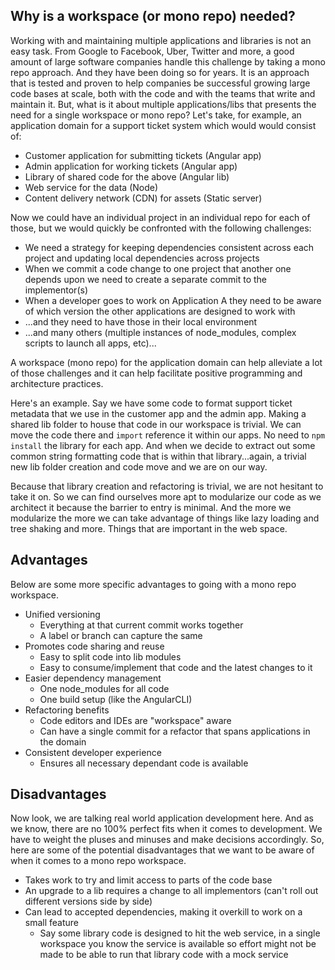 ## Why is a workspace (or mono repo) needed?

Working with and maintaining multiple applications and libraries is not an easy task. From Google to Facebook, Uber, Twitter and more, a good amount of large software companies handle this challenge by taking a mono repo approach. And they have been doing so for years. It is an approach that is tested and proven to help companies be successful growing large code bases at scale, both with the code and with the teams that write and maintain it.
But, what is it about multiple applications/libs that presents the need for a single workspace or mono repo? Let's take, for example, an application domain for a support ticket system which would
would consist of:
- Customer application for submitting tickets (Angular app)
- Admin application for working tickets (Angular app)
- Library of shared code for the above (Angular lib)
- Web service for the data (Node)
- Content delivery network (CDN) for assets (Static server)

Now we could have an individual project in an individual repo for each of those, but
we would quickly be confronted with the following challenges:
- We need a strategy for keeping dependencies consistent across each project and updating local dependencies across projects
- When we commit a code change to one project that another one depends upon we need to create a separate
commit to the implementor(s)
- When a developer goes to work on Application A they need to be aware of 
which version the other applications are designed to work with
- ...and they need to have those in their local environment
- ...and many others (multiple instances of node_modules, complex scripts to launch all apps, etc)...

A workspace (mono repo) for the application domain can help alleviate a lot of those
challenges and it can help facilitate positive programming and architecture practices.

Here's an example. Say we have some code to format support ticket metadata that we use
in the customer app and the admin app. Making a shared lib folder to house that code in
our workspace is trivial. We can move the code there and `import` reference it within
our apps. No need to `npm install` the library for each app. And when we decide to extract
out some common string formatting code that is within that library...again, a trivial new lib
folder creation and code move and we are on our way.

Because that library creation and refactoring is trivial, we are not hesitant to take it
on. So we can find ourselves more apt to modularize our code as we architect it because
the barrier to entry is minimal. And the more we modularize the more we can take advantage
of things like lazy loading and tree shaking and more. Things that are important in
the web space.

## Advantages
Below are some more specific advantages to going with a mono repo workspace.

- Unified versioning
    - Everything at that current commit works together
    - A label or branch can capture the same
- Promotes code sharing and reuse
    - Easy to split code into lib modules
    - Easy to consume/implement that code and the latest changes to it
- Easier dependency management
    - One node_modules for all code
    - One build setup (like the AngularCLI)
- Refactoring benefits
    - Code editors and IDEs are "workspace" aware
    - Can have a single commit for a refactor that spans applications in the domain
- Consistent developer experience
    - Ensures all necessary dependant code is available

## Disadvantages
Now look, we are talking real world application development here. And as we know, there 
are no 100% perfect fits when it comes to development. We have to weight the pluses and minuses
and make decisions accordingly. So, here are some of the potential disadvantages that
we want to be aware of when it comes to a mono repo workspace.

- Takes work to try and limit access to parts of the code base
- An upgrade to a lib requires a change to all implementors (can't roll out different versions side by side)
- Can lead to accepted dependencies, making it overkill to work on a small feature
    - Say some library code is designed to hit the web service, in a single workspace
      you know the service is available so effort might not be made to be able to run
      that library code with a mock service
